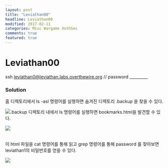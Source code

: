 ```yaml
---
layout: post
title: "Leviathan00"
headline: Leviathan00
modified: 2017-02-11
categories: Misc Wargame XothSec
comments: true
featured: true
---
```


# Leviathan00
ssh leviathan0@leviathan.labs.overthewire.org // password _________

### Solution
홈 디렉토리에서 ls -asl 명령어를 실행하면 숨겨진 디렉토리 .backup 을 찾을 수 있다.

<img src="{{ site.url }}/images/2017-02-11/Leviathan00_01.png" style="float: left;">

.backup 디렉토리 내에서 ls 명령어를 실행하면 bookmarks.html을 발견할 수 있다.

<img src="{{ site.url }}/images/2017-02-11/Leviathan00_02.png" style="float: left;">
<br>
<br>

이 html 파일을 cat 명령어를 통해 읽고 grep 명령어를 통해 password 를 찾아보면 leviathan1의 비밀번호를 얻을 수 있다.

<img src="{{ site.url }}/images/2017-02-11/Leviathan00_03.png" style="float: left;">
